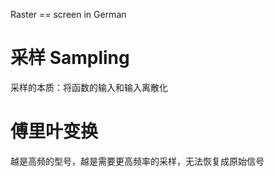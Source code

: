 Raster == screen in German

# 采样 Sampling
采样的本质：将函数的输入和输入离散化

# 傅里叶变换
越是高频的型号，越是需要更高频率的采样，无法恢复成原始信号


